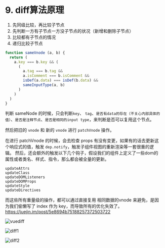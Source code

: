 # 9. diff算法原理

1. 先同级比较，再比较子节点
2. 先判断一方有子节点一方没子节点的状况（新增和删除子节点）
3. 比较都有子节点的情况
4. 递归比较子节点

```js
function sameVnode (a, b) {
  return (
    a.key === b.key && (
      (
        a.tag === b.tag &&
        a.isComment === b.isComment &&
        isDef(a.data) === isDef(b.data) &&
        sameInputType(a, b)
      )
    )
  )
}
```
判断 sameNode 的时候，只会判断`key`、 `tag`、`是否有data的存在（不关心内部具体的值）`、`是否是注释节点`、`是否是相同的input type`，来判断是否可以复用这个节点。

然后把旧的 `vnode` 和 新的 `vnode` 进行 `patchVnode` 操作。

在进行 patchVnode 的时候，会去检查 props 有没有变更，如果有的话去更新这个响应式的值，触发 `dep.notify`，触发子组件视图的重新渲染等一套很重的逻辑。
然后，还会额外的触发以下几个钩子，假设我们的组件上定义了一些dom的属性或者类名、样式、指令，那么都会被全量的更新。
```
updateAttrs
updateClass
updateDOMListeners
updateDOMProps
updateStyle
updateDirectives
```
而这些所有重量级的操作，都可以通过直接复用 相同数据的vnode 来避免，是因为我们偷懒写了 index 作为 key，而导致所有的优化失效了。    
<https://juejin.im/post/5e8694b75188257372503722>

![vuediff](/Blog/images/有意义的图片/Vuediff.png)

![diff1](/Blog/images/有意义的图片/diff1.png)

![diff2](/Blog/images/有意义的图片/diff2.png)

